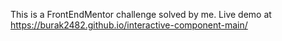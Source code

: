 This is a FrontEndMentor challenge solved by me.
Live demo at https://burak2482.github.io/interactive-component-main/

